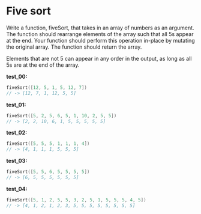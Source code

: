 # Five sort

Write a function, fiveSort, that takes in an array of numbers as an argument. The function should rearrange elements of the array such that all 5s appear at the end. Your function should perform this operation in-place by mutating the original array. The function should return the array.

Elements that are not 5 can appear in any order in the output, as long as all 5s are at the end of the array.

**test_00:**
```go
fiveSort([12, 5, 1, 5, 12, 7])
// -> [12, 7, 1, 12, 5, 5] 
```
**test_01:**
```go
fiveSort([5, 2, 5, 6, 5, 1, 10, 2, 5, 5])
// -> [2, 2, 10, 6, 1, 5, 5, 5, 5, 5] 
```
**test_02:**
```go
fiveSort([5, 5, 5, 1, 1, 1, 4])
// -> [4, 1, 1, 1, 5, 5, 5] 
```
**test_03:**
```go
fiveSort([5, 5, 6, 5, 5, 5, 5])
// -> [6, 5, 5, 5, 5, 5, 5] 
```
**test_04:**
```go
fiveSort([5, 1, 2, 5, 5, 3, 2, 5, 1, 5, 5, 5, 4, 5])
// -> [4, 1, 2, 1, 2, 3, 5, 5, 5, 5, 5, 5, 5, 5] 
```